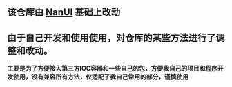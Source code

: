 ## 该仓库由 [NanUI](https://github.com/XuanchenLin/NanUI) 基础上改动
## 由于自己开发和使用使用，对仓库的某些方法进行了调整和改动。

**主要是为了方便接入第三方IOC容器和一些自己的包，方便我自己的项目和程序开发使用，没有兼容所有方法，仅适配了我自己常用的部分，谨慎使用**


